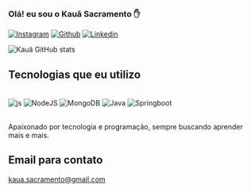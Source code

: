 

### Olá! eu sou o Kauã Sacramento ✋

[![Instagram](https://img.shields.io/badge/Instagram-E4405F?style=for-the-badge&logo=instagram&logoColor=white)](https://www.instagram.com/kauasacramento_/)
[![Github](https://img.shields.io/badge/GitHub-100000?style=for-the-badge&logo=github&logoColor=white)](https://github.com/KauaBR0)
[![Linkedin](https://img.shields.io/badge/LinkedIn-0077B5?style=for-the-badge&logo=linkedin&logoColor=white)](https://www.linkedin.com/in/kauaads/)

![Kauã GitHub stats](https://github-readme-stats.vercel.app/api?username=KauaBR0&show_icons=true&theme=dracula)

## Tecnologias que eu utilizo

<div style="display: inline_block"><br/>
    <img align="center" alt="js" src="https://img.shields.io/badge/JavaScript-F7DF1E?style=for-the-badge&logo=javascript&logoColor=black" />
    <img align="center" alt="NodeJS" src="https://img.shields.io/badge/Node.js-43853D?style=for-the-badge&logo=node.js&logoColor=white"/>
    <img align="center" alt="MongoDB" src="https://img.shields.io/badge/MongoDB-4EA94B?style=for-the-badge&logo=mongodb&logoColor=white" />
    <img align="center" alt="Java" src="https://img.shields.io/badge/Java-ED8B00?style=for-the-badge&logo=java&logoColor=white" />
    <img align="center" alt="Springboot" src="https://img.shields.io/badge/Spring-6DB33F?style=for-the-badge&logo=spring&logoColor=white" />
</div><br/>

Apaixonado por tecnologia e programação, sempre buscando aprender mais e mais.

## Email para contato
kaua.sacramento@gmail.com
